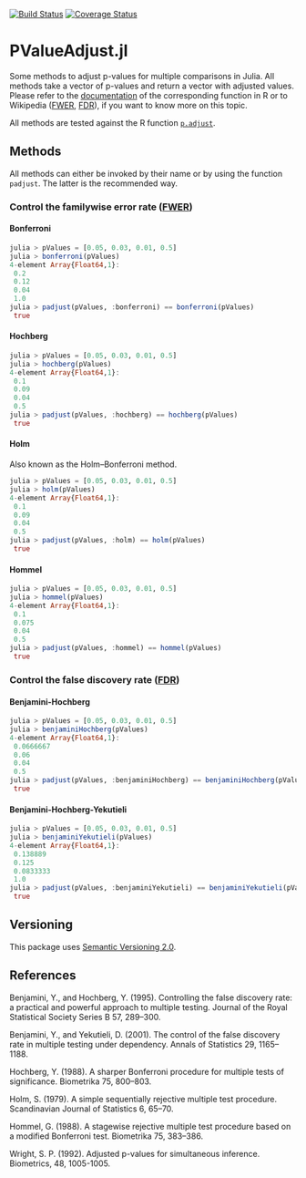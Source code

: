 [![Build Status](https://travis-ci.org/dirkschumacher/PValueAdjust.jl.svg?branch=master)](https://travis-ci.org/dirkschumacher/PValueAdjust.jl)
[![Coverage Status](https://img.shields.io/coveralls/dirkschumacher/PValueAdjust.jl.svg)](https://coveralls.io/r/dirkschumacher/PValueAdjust.jl)
# PValueAdjust.jl
Some methods to adjust p-values for multiple comparisons in Julia. All methods take a vector of p-values and return a vector with adjusted values. Please refer to the [documentation](http://stat.ethz.ch/R-manual/R-patched/library/stats/html/p.adjust.html) of the corresponding function in R or to Wikipedia ([FWER](http://en.wikipedia.org/wiki/Familywise_error_rate), [FDR](http://en.wikipedia.org/wiki/False_discovery_rate)), if you want to know more on this topic.

All methods are tested against the R function [`p.adjust`](http://stat.ethz.ch/R-manual/R-patched/library/stats/html/p.adjust.html).


## Methods
All methods can either be invoked by their name or by using the function `padjust`. The latter is the recommended way.

### Control the familywise error rate ([FWER](http://en.wikipedia.org/wiki/Familywise_error_rate))
#### Bonferroni
```jl
julia > pValues = [0.05, 0.03, 0.01, 0.5]
julia > bonferroni(pValues)
4-element Array{Float64,1}:
 0.2 
 0.12
 0.04
 1.0
julia > padjust(pValues, :bonferroni) == bonferroni(pValues)
 true
```

#### Hochberg
```jl
julia > pValues = [0.05, 0.03, 0.01, 0.5]
julia > hochberg(pValues)
4-element Array{Float64,1}:
 0.1 
 0.09
 0.04
 0.5
julia > padjust(pValues, :hochberg) == hochberg(pValues)
 true
```

#### Holm
Also known as the Holm–Bonferroni method.
```jl
julia > pValues = [0.05, 0.03, 0.01, 0.5]
julia > holm(pValues)
4-element Array{Float64,1}:
 0.1 
 0.09
 0.04
 0.5
julia > padjust(pValues, :holm) == holm(pValues)
 true
```

#### Hommel
```jl
julia > pValues = [0.05, 0.03, 0.01, 0.5]
julia > hommel(pValues)
4-element Array{Float64,1}:
 0.1  
 0.075
 0.04 
 0.5
julia > padjust(pValues, :hommel) == hommel(pValues)
 true
```

### Control the false discovery rate ([FDR](http://en.wikipedia.org/wiki/False_discovery_rate))
#### Benjamini-Hochberg
```jl
julia > pValues = [0.05, 0.03, 0.01, 0.5]
julia > benjaminiHochberg(pValues)
4-element Array{Float64,1}:
 0.0666667
 0.06     
 0.04     
 0.5
julia > padjust(pValues, :benjaminiHochberg) == benjaminiHochberg(pValues)
 true
```
#### Benjamini-Hochberg-Yekutieli
```jl
julia > pValues = [0.05, 0.03, 0.01, 0.5]
julia > benjaminiYekutieli(pValues)
4-element Array{Float64,1}:
 0.138889 
 0.125    
 0.0833333
 1.0
julia > padjust(pValues, :benjaminiYekutieli) == benjaminiYekutieli(pValues)
 true
```

## Versioning
This package uses [Semantic Versioning 2.0](http://semver.org/).

## References
Benjamini, Y., and Hochberg, Y. (1995). Controlling the false discovery rate: a practical and powerful approach to multiple testing. Journal of the Royal Statistical Society Series B 57, 289–300.

Benjamini, Y., and Yekutieli, D. (2001). The control of the false discovery rate in multiple testing under dependency. Annals of Statistics 29, 1165–1188. 

Hochberg, Y. (1988). A sharper Bonferroni procedure for multiple tests of significance. Biometrika 75, 800–803. 

Holm, S. (1979). A simple sequentially rejective multiple test procedure. Scandinavian Journal of Statistics 6, 65–70. 

Hommel, G. (1988). A stagewise rejective multiple test procedure based on a modified Bonferroni test. Biometrika 75, 383–386.

Wright, S. P. (1992). Adjusted p-values for simultaneous inference. Biometrics, 48, 1005-1005.
